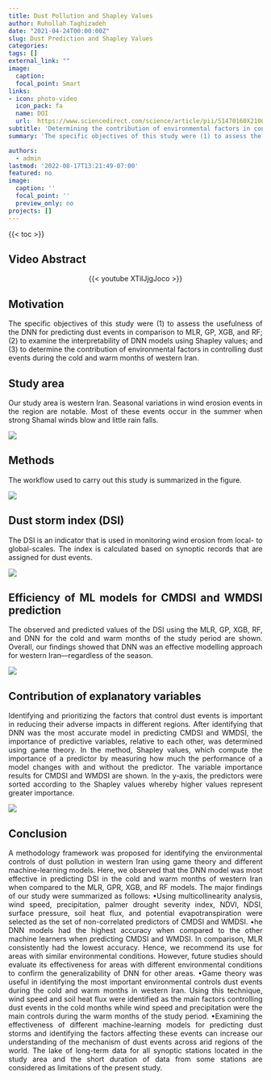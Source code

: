 ```yaml
---
title: Dust Pollution and Shapley Values
author: Ruhollah Taghizadeh
date: "2021-04-24T00:00:00Z"
slug: Dust Prediction and Shapley Values
categories: 
tags: []
external_link: ""
image:
  caption: 
  focal_point: Smart
links:
- icon: photo-video
  icon_pack: fa
  name: DOI
  url:  https://www.sciencedirect.com/science/article/pii/S1470160X21009523
subtitle: 'Determining the contribution of environmental factors in controlling dust pollution during cold and warm months of western Iran using different data mining algorithms and game theory'
summary: 'The specific objectives of this study were (1) to assess the usefulness of the DNN for predicting dust events in comparison to MLR, GP, XGB, and RF; (2) to examine the interpretability of DNN models using Shapley values; and (3) to determine the contribution of environmental factors in controlling dust events during the cold and warm months of western Iran. We observed that the DNN model was most effective in predicting DSI.'

authors: 
  - admin
lastmod: '2022-08-17T13:21:49-07:00'
featured: no
image:
  caption: ''
  focal_point: ''
  preview_only: no
projects: []
---
```

{{< toc >}} 

## Video Abstract
<center>

{{< youtube XTiIJjgJoco >}}

</center>

## Motivation
<style>
body {
text-align: justify}
</style>
The specific objectives of this study were (1) to assess the usefulness of the DNN for predicting dust events in comparison to MLR, GP, XGB, and RF; (2) to examine the interpretability of DNN models using Shapley values; and (3) to determine the contribution of environmental factors in controlling dust events during the cold and warm months of western Iran.

## Study area

Our study area is western Iran. Seasonal variations in wind erosion events in the region are notable. Most of these events occur in the summer when strong Shamal winds blow and little rain falls.

![](fig1.png)

## Methods

The workflow used to carry out this study is summarized in the figure. 

![](fig2.png)

## Dust storm index (DSI)

The DSI is an indicator that is used in monitoring wind erosion from local- to global-scales. The index is calculated based on synoptic records that are assigned for dust events.

![](fig3.png)

## Efficiency of ML models for CMDSI and WMDSI prediction

The observed and predicted values of the DSI using the MLR, GP, XGB, RF, and DNN for the cold and warm months of the study period are shown. Overall, our findings showed that DNN was an effective modelling approach for western Iran—regardless of the season.

![](fig4.png)

## Contribution of explanatory variables

Identifying and prioritizing the factors that control dust events is important in reducing their adverse impacts in different regions. After identifying that DNN was the most accurate model in predicting CMDSI and WMDSI, the importance of predictive variables, relative to each other, was determined using game theory. In the method, Shapley values, which compute the importance of a predictor by measuring how much the performance of a model changes with and without the predictor. The variable importance results for CMDSI and WMDSI are shown. In the y-axis, the predictors were sorted according to the Shapley values whereby higher values represent greater importance.

![](fig5.png)

## Conclusion

A methodology framework was proposed for identifying the environmental controls of dust pollution in western Iran using game theory and different machine-learning models. Here, we observed that the DNN model was most effective in predicting DSI in the cold and warm months of western Iran when compared to the MLR, GPR, XGB, and RF models. The major findings of our study were summarized as follows:
•Using multicollinearity analysis, wind speed, precipitation, palmer drought severity index, NDVI, NDSI, surface pressure, soil heat flux, and potential evapotranspiration were selected as the set of non-correlated predictors of CMDSI and WMDSI.
•he DNN models had the highest accuracy when compared to the other machine learners when predicting CMDSI and WMDSI. In comparison, MLR consistently had the lowest accuracy. Hence, we recommend its use for areas with similar environmental conditions. However, future studies should evaluate its effectiveness for areas with different environmental conditions to confirm the generalizability of DNN for other areas.
•Game theory was useful in identifying the most important environmental controls dust events during the cold and warm months in western Iran. Using this technique, wind speed and soil heat flux were identified as the main factors controlling dust events in the cold months while wind speed and precipitation were the main controls during the warm months of the study period.
•Examining the effectiveness of different machine-learning models for predicting dust storms and identifying the factors affecting these events can increase our understanding of the mechanism of dust events across arid regions of the world. The lake of long-term data for all synoptic stations located in the study area and the short duration of data from some stations are considered as limitations of the present study.